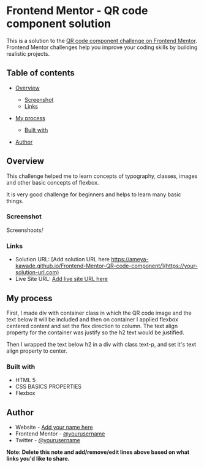 # Frontend Mentor - QR code component solution

This is a solution to the [QR code component challenge on Frontend Mentor](https://www.frontendmentor.io/challenges/qr-code-component-iux_sIO_H). Frontend Mentor challenges help you improve your coding skills by building realistic projects. 

## Table of contents

- [Overview](#overview)

  - [Screenshot](#screenshot)
  - [Links](#links)

- [My process](#my-process)

  - [Built with](#built-with)

- [Author](#author)


## Overview

This challenge helped me to learn concepts of typography, classes, images
and other basic concepts of flexbox.

It is very good challenge for beginners and helps to learn many basic things.
### Screenshot

Screenshoots/

### Links

- Solution URL: [Add solution URL here https://ameya-kawade.github.io/Frontend-Mentor-QR-code-component/](https://your-solution-url.com)
- Live Site URL: [Add live site URL here](https://your-live-site-url.com)

## My process

  First, I made div with container class in which the QR code image and the text below it will be included and then on container I applied flexbox centered content and set the flex direction to column.
  The text align property for the container was justify so the h2 text 
  would be justified.
  
  Then I wrapped the text below h2 in a div with class text-p, and set it's text align property to center.

### Built with

- HTML 5
- CSS BASICS PROPERTIES
- Flexbox

## Author

- Website - [Add your name here](https://www.your-site.com)
- Frontend Mentor - [@yourusername](https://www.frontendmentor.io/profile/yourusername)
- Twitter - [@yourusername](https://www.twitter.com/yourusername)

**Note: Delete this note and add/remove/edit lines above based on what links you'd like to share.**


